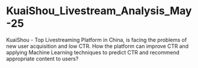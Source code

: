 # KuaiShou_Livestream_Analysis_May-25
KuaiShou - Top Livestreaming Platform in China, is facing the problems of new user acquisition and low CTR. How the platform can improve CTR and applying Machine Learning techniques to predict CTR and recommend appropriate content to users? 
